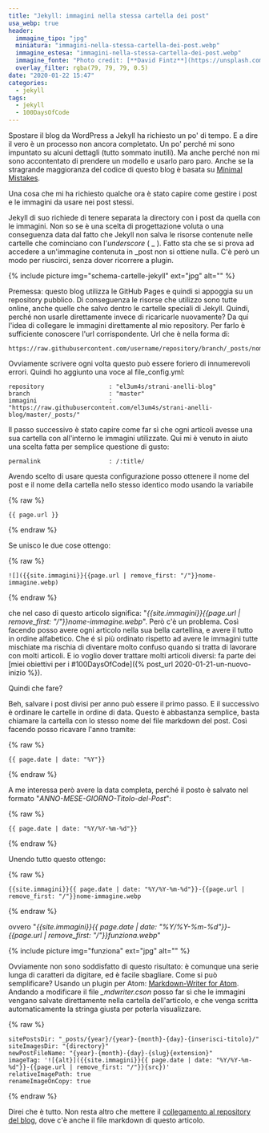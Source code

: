 ```yaml
---
title: "Jekyll: immagini nella stessa cartella dei post"
usa_webp: true
header:
  immagine_tipo: "jpg"
  miniatura: "immagini-nella-stessa-cartella-dei-post.webp"
  immagine_estesa: "immagini-nella-stessa-cartella-dei-post.webp"
  immagine_fonte: "Photo credit: [**David Fintz**](https://unsplash.com/@theotherworkspace)"
  overlay_filter: rgba(79, 79, 79, 0.5)
date: "2020-01-22 15:47"
categories:
  - jekyll
tags:
  - jekyll
  - 100DaysOfCode
---
```


Spostare il blog da WordPress a Jekyll ha richiesto un po' di tempo. E a dire il vero è un processo non ancora completato. Un po' perché mi sono impuntato su alcuni dettagli (tutto sommato inutili). Ma anche perché non mi sono accontentato di prendere un modello e usarlo paro paro. Anche se la stragrande maggioranza del codice di questo blog è basata su [Minimal Mistakes](https://github.com/mmistakes/minimal-mistakes).

Una cosa che mi ha richiesto qualche ora è stato capire come gestire i post e le immagini da usare nei post stessi.

Jekyll di suo richiede di tenere separata la directory con i post da quella con le immagini. Non so se è una scelta di progettazione voluta o una conseguenza data dal fatto che Jekyll non salva le risorse contenute nelle cartelle che cominciano con l'_underscore_ ( _ ). Fatto sta che se si prova ad accedere a un'immagine contenuta in \_post non si ottiene nulla. C'è però un modo per riuscirci, senza dover ricorrere a plugin.

{% include picture img="schema-cartelle-jekyll" ext="jpg" alt="" %}

Premessa: questo blog utilizza le GitHub Pages e quindi si appoggia su un repository pubblico. Di conseguenza le risorse che utilizzo sono tutte online, anche quelle che salvo dentro le cartelle speciali di Jekyll. Quindi, perché non usarle direttamente invece di ricaricarle nuovamente? Da qui l'idea di collegare le immagini direttamente al mio repository. Per farlo è sufficiente conoscere l'url corrispondente. Url che è nella forma di:

~~~
https://raw.githubusercontent.com/username/repository/branch/_posts/nome_immagine.webp
~~~

Ovviamente scrivere ogni volta questo può essere foriero di innumerevoli errori. Quindi ho aggiunto una voce al file\_config.yml:

~~~
repository                  : "el3um4s/strani-anelli-blog"
branch                      : "master"
immagini                    : "https://raw.githubusercontent.com/el3um4s/strani-anelli-blog/master/_posts/"
~~~

Il passo successivo è stato capire come far sì che ogni articoli avesse una sua cartella con all'interno le immagini utilizzate. Qui mi è venuto in aiuto una scelta fatta per semplice questione di gusto:

~~~
permalink                   : /:title/
~~~

Avendo scelto di usare questa configurazione posso ottenere il nome del post e il nome della cartella nello stesso identico modo usando la variabile

{% raw %}
~~~
{{ page.url }}
~~~
{% endraw %}

Se unisco le due cose ottengo:

{% raw %}
~~~
![]({{site.immagini}}{{page.url | remove_first: "/"}}nome-immagine.webp)
~~~
{% endraw %}

che nel caso di questo articolo significa: "_{{site.immagini}}{{page.url | remove_first: "/"}}nome-immagine.webp_". Però c'è un problema. Così facendo posso avere ogni articolo nella sua bella cartellina, e avere il tutto in ordine alfabetico. Che é sì più ordinato rispetto ad avere le immagini tutte mischiate ma rischia di diventare molto confuso quando si tratta di lavorare con molti articoli. E io voglio dover trattare molti articoli diversi: fa parte dei [miei obiettivi per i #100DaysOfCode]({% post_url 2020-01-21-un-nuovo-inizio %}).

Quindi che fare?

Beh, salvare i post divisi per anno può essere il primo passo. E il successivo è ordinare le cartelle in ordine di data. Questo è abbastanza semplice, basta chiamare la cartella con lo stesso nome del file markdown del post. Così facendo posso ricavare l'anno tramite:

{% raw %}
~~~
{{ page.date | date: "%Y"}}
~~~
{% endraw %}

A me interessa però avere la data completa, perché il posto è salvato nel formato "_ANNO-MESE-GIORNO-Titolo-del-Post_":

{% raw %}
~~~
{{ page.date | date: "%Y/%Y-%m-%d"}}
~~~
{% endraw %}

Unendo tutto questo ottengo:

{% raw %}
~~~
{{site.immagini}}{{ page.date | date: "%Y/%Y-%m-%d"}}-{{page.url | remove_first: "/"}}nome-immagine.webp
~~~
{% endraw %}

ovvero "_{{site.immagini}}{{ page.date | date: "%Y/%Y-%m-%d"}}-{{page.url | remove_first: "/"}}funziona.webp_"

{% include picture img="funziona" ext="jpg" alt="" %}

Ovviamente non sono soddisfatto di questo risultato: è comunque una serie lunga di caratteri da digitare, ed è facile sbagliare. Come si può semplificare? Usando un plugin per Atom: [Markdown-Writer for Atom](https://atom.io/packages/markdown-writer). Andando a modificare il file _\_mdwriter.cson_ posso far sì che le immagini vengano salvate direttamente nella cartella dell'articolo, e che venga scritta automaticamente la stringa giusta per poterla visualizzare.

{% raw %}
~~~
sitePostsDir: "_posts/{year}/{year}-{month}-{day}-{inserisci-titolo}/"
siteImagesDir: "{directory}"
newPostFileName: "{year}-{month}-{day}-{slug}{extension}"
imageTag: '![{alt}]({{site.immagini}}{{ page.date | date: "%Y/%Y-%m-%d"}}-{{page.url | remove_first: "/"}}{src})'
relativeImagePath: true
renameImageOnCopy: true
~~~
{% endraw %}

Direi che è tutto. Non resta altro che mettere il [collegamento al repository del blog](https://github.com/el3um4s/strani-anelli-blog), dove c'è anche il file markdown di questo articolo.
